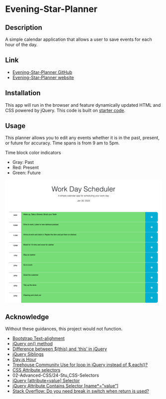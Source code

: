 # Evening-Star-Planner

## Description
A simple calendar application that allows a user to save events for each hour of the day.

## Link
* [Evening-Star-Planner GitHub](https://github.com/JeanSuw/evening-star-planner)
* [Evening-Star-Planner website](https://jeansuw.github.io/evening-star-planner/)

## Installation
This app will run in the browser and feature dynamically updated HTML and CSS powered by jQuery. This code is built on [starter code](https://github.com/coding-boot-camp/crispy-octo-meme).

## Usage
This planner allows you to edit any events whether it is in the past, present, or future for accuracy. Time spans is from 9 am to 5pm.

Time block color indicators
* Gray: Past
* Red: Present
* Green: Future

![WebsiteScreenshot](./Develop/Evening-Star-Planner.png)
## Acknowledge
Without these guidances, this project would not function.

* [Bootstrap Text-alighment](https://getbootstrap.com/docs/5.3/components/card/#text-alignment)
* [jQuery on() method](https://www.w3schools.com/jquery/event_on.asp)
* [Difference between $(this) and ‘this’ in jQuery](https://www.geeksforgeeks.org/difference-between-this-and-this-in-jquery/)
* [jQuery Siblings](https://www.w3schools.com/jquery/traversing_siblings.asp)
* [Day.js Hour](https://day.js.org/docs/en/get-set/hour)
* [Treehouse Community Use for loop in jQuery instead of $.each()?
](https://teamtreehouse.com/community/use-for-loop-in-jquery-instead-of-each)
* [CSS Attribute selectors](https://developer.mozilla.org/en-US/docs/Web/CSS/Attribute_selectors)
* 02-Advanced-CSS/24-Stu_CSS-Selectors
* [jQuery [attribute=value] Selector](https://www.w3schools.com/jquery/sel_attribute_equal_value.asp)
* [jQuery Attribute Contains Selector [name*=”value”]](https://api.jquery.com/attribute-contains-selector/)
* [Stack Overflow: Do you need break in switch when return is used?](https://stackoverflow.com/questions/6330114/do-you-need-break-in-switch-when-return-is-used#:~:text=Yes%2C%20you%20can%20use%20return,return%20ends%20the%20function%20execution.)